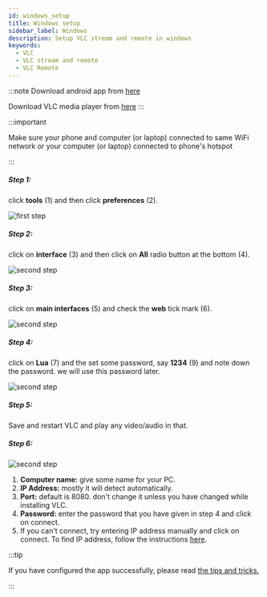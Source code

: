 ```yaml
---
id: windows_setup
title: Windows setup
sidebar_label: Windows
description: Setup VLC stream and remote in windows
keywords:
  - VLC
  - VLC stream and remote
  - VLC Remote
---
```

:::note
Download android app from  <a href="https://play.google.com/store/apps/details?id=tuple.me.vlcremote&hl=en_IN" target="_blank">here</a>

Download VLC media player from <a href="https://www.videolan.org/vlc/download-windows.html" target="_blank">here</a>
:::


:::important

Make sure your phone and computer (or laptop) connected to same WiFi network or your computer (or laptop) connected to phone's hotspot

:::

##### Step 1:
click __tools__ (1) and then click __preferences__ (2).

![first step](/vlc-docs/img/tutorial/one.jpg)

##### Step 2:
click on __interface__ (3) and then click on __All__ radio button at the bottom (4).

![second step](/vlc-docs/img/tutorial/two.jpg)

##### Step 3:

click on __main interfaces__ (5) and check the __web__ tick mark (6).

![second step](/vlc-docs/img/tutorial/three.jpg)

##### Step 4:

click on __Lua__ (7) and the set some password, say __1234__ (9) and note down the password. we will use this password later.

![second step](/vlc-docs/img/tutorial/four.jpg)


##### Step 5:

Save and restart VLC and play any video/audio in that.

##### Step 6:

![second step](/vlc-docs/img/tutorial/add_new_player.jpeg)

1. __Computer name:__ give some name for your PC.
2. __IP Address:__ mostly it will detect automatically.
3. __Port:__ default is 8080. don't change it unless you have changed while installing VLC.
4. __Password:__ enter the password that you have given in step 4 and click on connect.
5. If you can't connect, try entering IP address manually and click on connect. To find IP address, follow the instructions [here](find_ip_address.mdx#windows).

:::tip

If you have configured the app successfully, please read [the tips and tricks.](tips_and_tricks_menus.md)

:::
